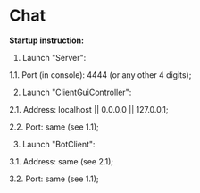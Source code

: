 # Chat

**Startup instruction:**

1) Launch "Server":

1.1. Port (in console): 4444 (or any other 4 digits);

2) Launch "ClientGuiController":

2.1. Address: localhost || 0.0.0.0 || 127.0.0.1; 

2.2. Port: same (see 1.1);

3) Launch "BotClient":

3.1. Address: same (see 2.1); 

3.2. Port: same (see 1.1);
